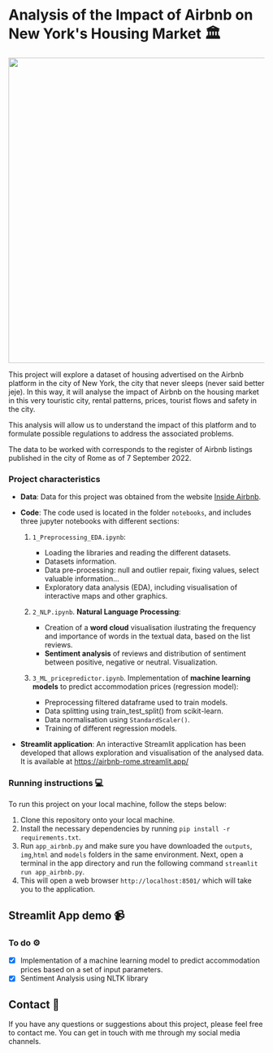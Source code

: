 # Analysis of the Impact of Airbnb on New York's Housing Market 🏛️

<p align="center">
  <img src='https://static.anuevayork.com/wp-content/uploads/2020/06/16084125/Guia-de-Nueva-York-en-espanol-Empire-State-Building-scaled.jpg' width="1000" height="600" />
</p>

This project will explore a dataset of housing advertised on the Airbnb platform in the city of New York, the city that never sleeps (never said better jeje). In this way, it will analyse the impact of Airbnb on the housing market in this very touristic city, rental patterns, prices, tourist flows and safety in the city.

This analysis will allow us to understand the impact of this platform and to formulate possible regulations to address the associated problems.

The data to be worked with corresponds to the register of Airbnb listings published in the city of Rome as of 7 September 2022.

### Project characteristics

- **Data**: Data for this project was obtained from the website [Inside Airbnb](https://insideairbnb.com/get-the-data/).
- **Code**: The code used is located in the folder ``notebooks``, and includes three jupyter notebooks with different sections:
  
    1. ``1_Preprocessing_EDA.ipynb``:
        - Loading the libraries and reading the different datasets.
        - Datasets information.
        - Data pre-processing: null and outlier repair, fixing values, select valuable information...
        - Exploratory data analysis (EDA), including visualisation of interactive maps and other graphics.
        
    2. ``2_NLP.ipynb``. **Natural Language Processing**:
         - Creation of a **word cloud** visualisation ilustrating the frequency and importance of words in the textual data, based on the list reviews.
         - **Sentiment analysis** of reviews and distribution of sentiment between positive, negative or neutral. Visualization.
           
    4. ``3_ML_pricepredictor.ipynb``. Implementation of **machine learning models** to predict accommodation prices (regression model):
        - Preprocessing filtered dataframe used to train models.
        - Data splitting using train_test_split() from scikit-learn.
        - Data normalisation using ``StandardScaler()``.
        - Training of different regression models.

- **Streamlit application**: An interactive Streamlit application has been developed that allows exploration and visualisation of the analysed data. It is available at https://airbnb-rome.streamlit.app/

### Running instructions 💻

To run this project on your local machine, follow the steps below:

1. Clone this repository onto your local machine.
2. Install the necessary dependencies by running ``pip install -r requirements.txt``.
3. Run ``app_airbnb.py`` and make sure you have downloaded the ``outputs``, ``img``,``html`` and ``models`` folders in the same environment. Next, open a terminal in the app directory and run the following command ``streamlit run app_airbnb.py``.
4. This will open a web browser ``http://localhost:8501/`` which will take you to the application.

## Streamlit App demo 📹

### To do ⚙️

- [x] Implementation of a machine learning model to predict accommodation prices based on a set of input parameters. 
- [x] Sentiment Analysis using NLTK library

## Contact 📧
If you have any questions or suggestions about this project, please feel free to contact me. You can get in touch with me through my social media channels.
